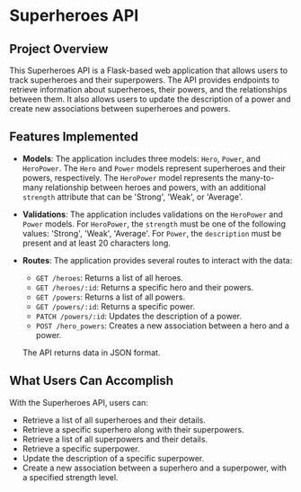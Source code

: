 # Superheroes API

## Project Overview

This Superheroes API is a Flask-based web application that allows users to track superheroes and their superpowers. The API provides endpoints to retrieve information about superheroes, their powers, and the relationships between them. It also allows users to update the description of a power and create new associations between superheroes and powers.

## Features Implemented
- **Models**: The application includes three models: `Hero`, `Power`, and `HeroPower`. The `Hero` and `Power` models represent superheroes and their powers, respectively. The `HeroPower` model represents the many-to-many relationship between heroes and powers, with an additional `strength` attribute that can be 'Strong', 'Weak', or 'Average'.
- **Validations**: The application includes validations on the `HeroPower` and `Power` models. For `HeroPower`, the `strength` must be one of the following values: 'Strong', 'Weak', 'Average'. For `Power`, the `description` must be present and at least 20 characters long.
- **Routes**: The application provides several routes to interact with the data:
    - `GET /heroes`: Returns a list of all heroes.
    - `GET /heroes/:id`: Returns a specific hero and their powers.
    - `GET /powers`: Returns a list of all powers.
    - `GET /powers/:id`: Returns a specific power.
    - `PATCH /powers/:id`: Updates the description of a power.
    - `POST /hero_powers`: Creates a new association between a hero and a power.
    
    The API returns data in JSON format.

## What Users Can Accomplish

With the Superheroes API, users can:

- Retrieve a list of all superheroes and their details.
- Retrieve a specific superhero along with their superpowers.
- Retrieve a list of all superpowers and their details.
- Retrieve a specific superpower.
- Update the description of a specific superpower.
- Create a new association between a superhero and a superpower, with a specified strength level.



